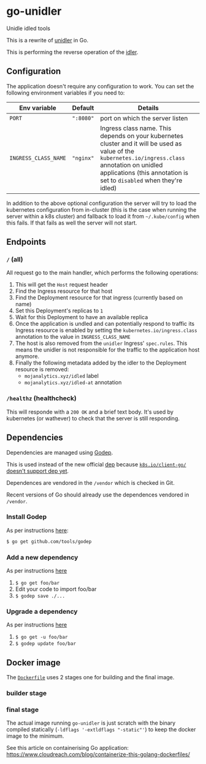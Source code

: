 # go-unidler
Unidle idled tools

This is a rewrite of [unidler](https://github.com/ministryofjustice/analytics-platform-unidler) in Go.

This is performing the reverse operation of the [idler](https://github.com/ministryofjustice/analytics-platform-idler).


## Configuration
The application doesn't require any configuration to work.
You can set the following environment variables if you need to:


| Env variable         | Default   | Details |
| -------------------- | --------- | ------- |
| `PORT`               | `":8080"` | port on which the server listen |
| `INGRESS_CLASS_NAME` | `"nginx"` | Ingress class name. This  depends on your kubernetes cluster and it will be used as value of the `kubernetes.io/ingress.class` annotation on unidled applications (this annotation is set to `disabled` when they're idled) |

In addition to the above optional configuration the server will try to load
the kubernetes configuration from in-cluster (this is the case when running
the server within a k8s cluster) and fallback to load it from `~/.kube/config`
when this fails. If that fails as well the server will not start.


## Endpoints

### `/` (all)
All request go to the main handler, which performs the following operations:

1. This will get the `Host` request header
2. Find the Ingress resource for that host
3. Find the Deployment resource for that ingress (currently based on name)
4. Set this Deployment's replicas to `1`
5. Wait for this Deployment to have an available replica
6. Once the application is undled and can potentially respond to traffic
   its Ingress resource is enabled by setting the `kubernetes.io/ingress.class` annotation to the value in `INGRESS_CLASS_NAME`
7. The host is also removed from the `unidler` Ingress' `spec.rules`. This
   means the unidler is not responsible for the traffic to the application host
   anymore.
8. Finally the following metadata added by the idler to the Deployment resource is removed:
   - `mojanalytics.xyz/idled` label
   - `mojanalytics.xyz/idled-at` annotation

### `/healthz` (healthcheck)
This will responde with a `200 OK` and a brief text body.
It's used by kubernetes (or wathever) to check that the server is still
responding.


## Dependencies

Dependencies are managed using [Godep](https://github.com/tools/godep).

This is used instead of the new official [dep](https://github.com/golang/dep) because [`k8s.io/client-go/` doesn't support dep yet](https://github.com/kubernetes/client-go/blob/master/INSTALL.md).

Dependences are vendored in the `/vendor` which is checked in Git.

Recent versions of Go should already use the dependences vendored in `/vendor`.

### Install Godep
As per instructions [here](https://github.com/tools/godep#install):

```bash
$ go get github.com/tools/godep
```

### Add a new dependency

As per instructions [here](https://github.com/tools/godep#add-a-dependency)

1. `$ go get foo/bar`
2. Edit your code to import foo/bar
3. `$ godep save ./...`

### Upgrade a dependency

As per instructions [here](https://github.com/tools/godep#add-a-dependency)

1. `$ go get -u foo/bar`
2. `$ godep update foo/bar`


## Docker image
The [`Dockerfile`](/) uses 2 stages one for building and the final image.

### builder stage

### final stage
The actual image running `go-unidler` is just scratch with the binary compiled
statically (`-ldflags '-extldflags "-static"'`) to keep the docker image to the minimum.

See this article on containerising Go application: https://www.cloudreach.com/blog/containerize-this-golang-dockerfiles/
